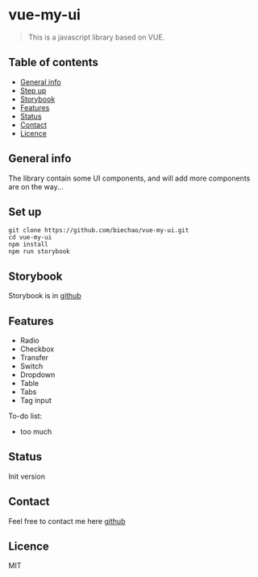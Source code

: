 # vue-my-ui
> This is a javascript library based on VUE.

## Table of contents
* [General info](#general-info)
* [Step up](#set-up)
* [Storybook](#storybook)
* [Features](#features)
* [Status](#status)
* [Contact](#contact)
* [Licence](#licence)

## General info
The library contain some UI components, and will add more components are on the way...

## Set up
```
git clone https://github.com/biechao/vue-my-ui.git
cd vue-my-ui
npm install
npm run storybook
```

## Storybook
Storybook is in [github](https://biechao.github.io/2019/11/20/storybook%20for%20vue-my-vue/?path=/story/radio--single-default-radio)

## Features
* Radio
* Checkbox
* Transfer
* Switch
* Dropdown
* Table 
* Tabs
* Tag input

To-do list:
* too much

## Status
Init version

## Contact
Feel free to contact me here [github](https://github.com/biechao/vue-my-ui)

## Licence
MIT
